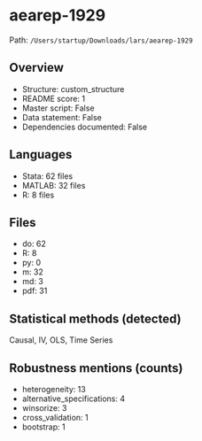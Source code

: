 # aearep-1929

Path: `/Users/startup/Downloads/lars/aearep-1929`

## Overview
- Structure: custom_structure
- README score: 1
- Master script: False
- Data statement: False
- Dependencies documented: False

## Languages
- Stata: 62 files
- MATLAB: 32 files
- R: 8 files

## Files
- do: 62
- R: 8
- py: 0
- m: 32
- md: 3
- pdf: 31

## Statistical methods (detected)
Causal, IV, OLS, Time Series

## Robustness mentions (counts)
- heterogeneity: 13
- alternative_specifications: 4
- winsorize: 3
- cross_validation: 1
- bootstrap: 1